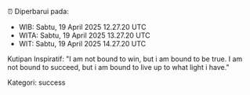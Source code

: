 ⏰ Diperbarui pada:
- WIB: Sabtu, 19 April 2025 12.27.20 UTC
- WITA: Sabtu, 19 April 2025 13.27.20 UTC
- WIT: Sabtu, 19 April 2025 14.27.20 UTC

Kutipan Inspiratif:
"I am not bound to win, but i am bound to be true. I am not bound to succeed, but i am bound to live up to what light i have."


Kategori: success

